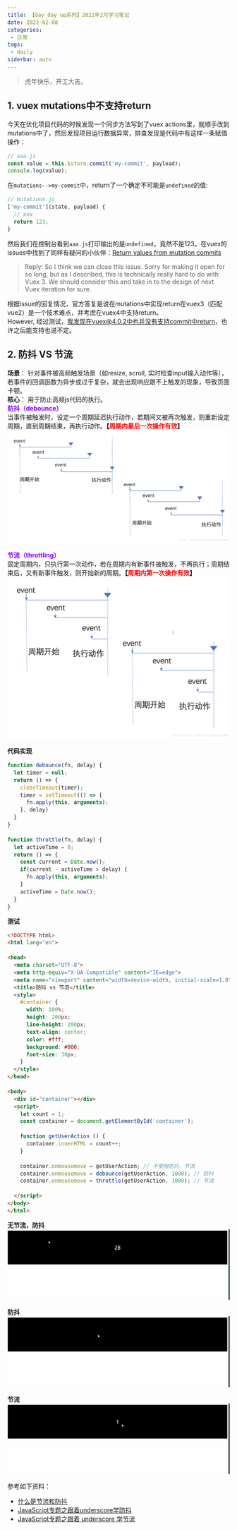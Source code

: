 ```yaml
---
title: 【day day up系列】2022年2月学习笔记
date: 2022-02-08
categories:
 - 日常
tags:
 - daily
siderbar: auto
---
```


> 虎年快乐，开工大吉。

## 1. vuex mutations中不支持return
今天在优化项目代码的时候发现一个同步方法写到了vuex actions里，就顺手改到mutations中了，然后发现项目运行数据异常，排查发现是代码中有这样一条赋值操作：  
```js
// aaa.js
const value = this.$store.commit('my-commit', payload);
console.log(value);
```  
在`mutations-->my-commit`中，return了一个确定不可能是`undefined`的值:  
```js
// mutations.js
['my-commit'](state, payload) {
  // xxx
  return 123;
}
```  
然后我们在控制台看到`aaa.js`打印输出的是`undefined`，竟然不是123。在vuex的issues中找到了同样有疑问的小伙伴：[Return values from mutation commits](https://github.com/vuejs/vuex/issues/1437)    
> Reply: So I think we can close this issue. Sorry for making it open for so long, but as I described, this is technically really hard to do with Vuex 3. We should consider this and take in to the design of next Vuex iteration for sure.  

根据issue的回复情况，官方答复是说在mutations中实现return在vuex3（匹配vue2）是一个技术难点，并考虑在vuex4中支持return。  
However, 经过测试，我发现在vuex@4.0.2中也并没有支持commit中return，也许之后能支持也说不定。

## 2. 防抖 VS 节流  
**场景**： 针对事件被高频触发场景（如resize, scroll, 实时检查input输入动作等），若事件的回调函数为异步或过于复杂，就会出现响应跟不上触发的现象，导致页面卡顿。    
**核心**： 用于防止高频js代码的执行。  
**<font color="#8800ff">防抖（debounce）</font>**  
当事件被触发时，设定一个周期延迟执行动作，若期间又被再次触发，则重新设定周期，直到周期结束，再执行动作。**【<font color="#ff0000">周期内最后一次操作有效</font>】**  
![](../images/daily-025.png)

**<font color="#8800ff">节流（throttling）</font>**   
固定周期内，只执行第一次动作，若在周期内有新事件被触发，不再执行；周期结束后，又有新事件触发，则开始新的周期。**【<font color="#ff0000">周期内第一次操作有效</font>】**  
![](../images/daily-026.png)  

**代码实现**  
```js
function debounce(fn, delay) {
  let timer = null;
  return () => {
    clearTimeout(timer);
    timer = setTimeout(() => {
      fn.apply(this, arguments);
    }, delay)
  }
}

function throttle(fn, delay) {
  let activeTime = 0;
  return () => {
    const current = Date.now();
    if(current - activeTime > delay) {
      fn.apply(this, arguments);
    }
    activeTime = Date.now();
  }
}
```  

**测试**  
```html
<!DOCTYPE html>
<html lang="en">

<head>
  <meta charset="UTF-8">
  <meta http-equiv="X-UA-Compatible" content="IE=edge">
  <meta name="viewport" content="width=device-width, initial-scale=1.0">
  <title>防抖 vs 节流</title>
  <style>
    #container {
      width: 100%;
      height: 200px;
      line-height: 200px;
      text-align: center;
      color: #fff;
      background: #000;
      font-size: 30px;
    }
  </style>
</head>

<body>
  <div id="container"></div>
  <script>
    let count = 1;
    const container = document.getElementById('container');

    function getUserAction () {
      container.innerHTML = count++;
    }

    container.onmousemove = getUserAction; // 不使用防抖，节流
    container.onmousemove = debounce(getUserAction, 1000); // 防抖
    container.onmousemove = throttle(getUserAction, 1000); // 节流

  </script>
</body>
</html>
```
**无节流，防抖**  
![](../images/daily-027.gif)  

**防抖**  
![](../images/daily-028.gif)  

**节流**  
![](../images/daily-029.gif)

参考如下资料：  
- [什么是节流和防抖](https://muyiy.cn/question/js/3.html)  
- [JavaScript专题之跟着underscore学防抖](https://github.com/mqyqingfeng/Blog/issues/22#)  
- [JavaScript专题之跟着 underscore 学节流](https://github.com/mqyqingfeng/Blog/issues/26#)
